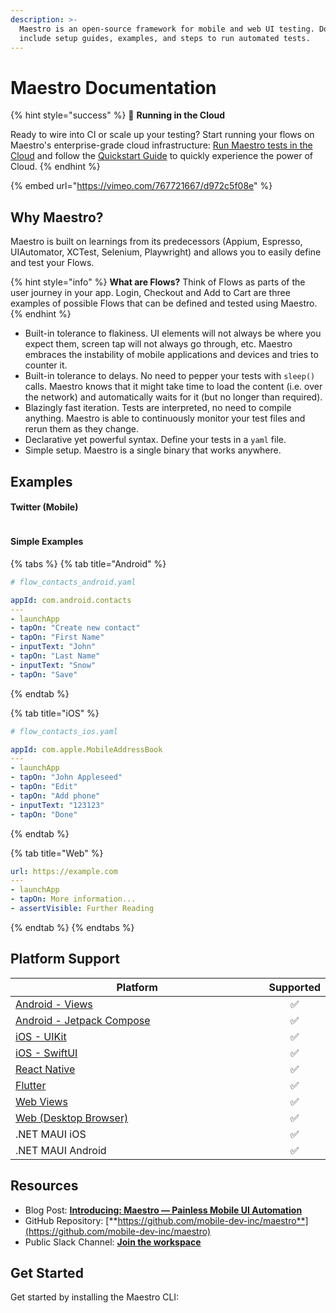 ```yaml
---
description: >-
  Maestro is an open-source framework for mobile and web UI testing. Docs
  include setup guides, examples, and steps to run automated tests.
---
```


# Maestro Documentation

{% hint style="success" %}
🚀  **Running in the Cloud**

Ready to wire into CI or scale up your testing? Start running your flows on Maestro's enterprise-grade cloud infrastructure: [Run Maestro tests in the Cloud](https://maestro.dev/cloud) and follow the [Quickstart Guide](cloud/cloud-quickstart.md) to quickly experience the power of Cloud.
{% endhint %}

{% embed url="https://vimeo.com/767721667/d972c5f08e" %}

## Why Maestro?

Maestro is built on learnings from its predecessors (Appium, Espresso, UIAutomator, XCTest, Selenium, Playwright) and allows you to easily define and test your Flows.

{% hint style="info" %}
**What are Flows?** Think of Flows as parts of the user journey in your app. Login, Checkout and Add to Cart are three examples of possible Flows that can be defined and tested using Maestro.
{% endhint %}

* Built-in tolerance to flakiness. UI elements will not always be where you expect them, screen tap will not always go through, etc. Maestro embraces the instability of mobile applications and devices and tries to counter it.
* Built-in tolerance to delays. No need to pepper your tests with `sleep()` calls. Maestro knows that it might take time to load the content (i.e. over the network) and automatically waits for it (but no longer than required).
* Blazingly fast iteration. Tests are interpreted, no need to compile anything. Maestro is able to continuously monitor your test files and rerun them as they change.
* Declarative yet powerful syntax. Define your tests in a `yaml` file.
* Simple setup. Maestro is a single binary that works anywhere.

## Examples

#### Twitter (Mobile)

<figure><img src=".gitbook/assets/twitter_continuous_v3_fast.gif" alt=""><figcaption></figcaption></figure>

#### Simple Examples

{% tabs %}
{% tab title="Android" %}
```yaml
# flow_contacts_android.yaml

appId: com.android.contacts
---
- launchApp
- tapOn: "Create new contact"
- tapOn: "First Name"
- inputText: "John"
- tapOn: "Last Name"
- inputText: "Snow"
- tapOn: "Save"
```
{% endtab %}

{% tab title="iOS" %}
```yaml
# flow_contacts_ios.yaml

appId: com.apple.MobileAddressBook
---
- launchApp
- tapOn: "John Appleseed"
- tapOn: "Edit"
- tapOn: "Add phone"
- inputText: "123123"
- tapOn: "Done"
```
{% endtab %}

{% tab title="Web" %}
```yaml
url: https://example.com
---
- launchApp
- tapOn: More information...
- assertVisible: Further Reading
```
{% endtab %}
{% endtabs %}

## Platform Support

<table><thead><tr><th width="572">Platform</th><th align="center">Supported</th></tr></thead><tbody><tr><td><a href="platform-support/android-views.md">Android - Views</a></td><td align="center">✅</td></tr><tr><td><a href="platform-support/android-jetpack-compose.md">Android - Jetpack Compose</a></td><td align="center">✅</td></tr><tr><td><a href="platform-support/ios-uikit.md">iOS - UIKit</a></td><td align="center">✅</td></tr><tr><td><a href="platform-support/ios-swiftui.md">iOS - SwiftUI</a></td><td align="center">✅</td></tr><tr><td><a href="platform-support/react-native.md">React Native</a></td><td align="center">✅</td></tr><tr><td><a href="platform-support/flutter.md">Flutter</a></td><td align="center">✅</td></tr><tr><td><a href="platform-support/web-views.md">Web Views</a></td><td align="center">✅</td></tr><tr><td><a href="platform-support/web-desktop-browser.md">Web (Desktop Browser)</a></td><td align="center">✅</td></tr><tr><td>.NET MAUI iOS</td><td align="center">✅</td></tr><tr><td>.NET MAUI Android</td><td align="center">✅</td></tr></tbody></table>

## Resources

* Blog Post: [**Introducing: Maestro — Painless Mobile UI Automation**](https://maestro.dev/blog/introducing-maestro-painless-mobile-ui-automation)
* GitHub Repository: [**https://github.com/mobile-dev-inc/maestro**](https://github.com/mobile-dev-inc/maestro)
* Public Slack Channel: [**Join the workspace**](https://slack.maestro.dev/)



## Get Started

Get started by installing the Maestro CLI:
